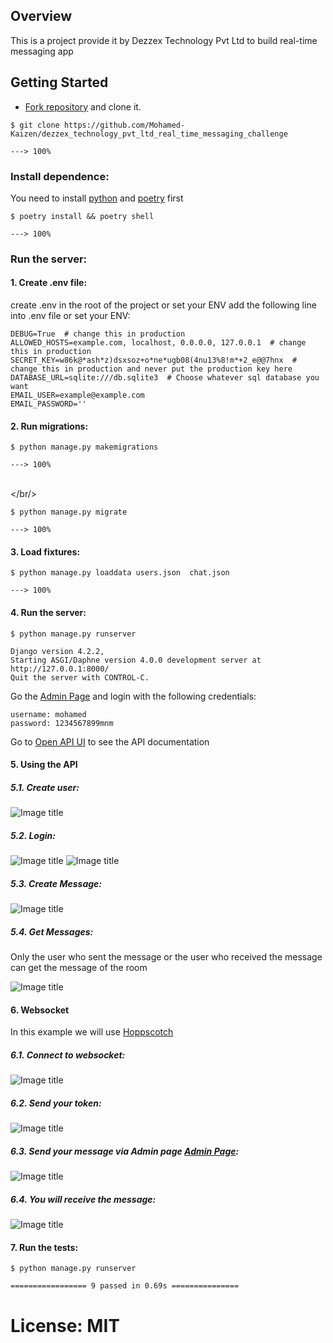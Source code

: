 ## Overview

This is a project provide it by Dezzex Technology Pvt Ltd to build real-time messaging app


## Getting Started

* [Fork repository][Dezzex Technology Pvt Ltd real-time messaging challenge] and clone it.

<div class="termy">

```console
$ git clone https://github.com/Mohamed-Kaizen/dezzex_technology_pvt_ltd_real_time_messaging_challenge

---> 100%
```

</div>

### Install dependence:

You need to install [python](https://www.python.org/downloads/) and [poetry](https://python-poetry.org/docs/#installation) first

<div class="termy">

```console
$ poetry install && poetry shell

---> 100%
```

</div>

### Run the server:
  
#### 1. Create .env file:

create .env in the root of the project or set your ENV add the following line into .env file or set your ENV:

    DEBUG=True  # change this in production
    ALLOWED_HOSTS=example.com, localhost, 0.0.0.0, 127.0.0.1  # change this in production
    SECRET_KEY=w86k@*ash*z)dsxsoz+o*ne*ugb08(4nu13%8!m*+2_e@@7hnx  # change this in production and never put the production key here
    DATABASE_URL=sqlite:///db.sqlite3  # Choose whatever sql database you want
    EMAIL_USER=example@example.com
    EMAIL_PASSWORD=''


#### 2. Run migrations:
<div class="termy">

```console
$ python manage.py makemigrations

---> 100%
```

</div>

<br></br/>

<div class="termy">

```console
$ python manage.py migrate

---> 100%
```

</div>

#### 3. Load fixtures:

<div class="termy">

```console
$ python manage.py loaddata users.json  chat.json

---> 100%
```

</div>


#### 4. Run the server:

<div class="termy">

```console
$ python manage.py runserver

Django version 4.2.2,
Starting ASGI/Daphne version 4.0.0 development server at http://127.0.0.1:8000/
Quit the server with CONTROL-C.
```
</div>


Go the <a href="http://127.0.0.1:8000/admin/"  target="_blank">Admin Page</a> and login with the following credentials:

    username: mohamed
    password: 1234567899mnm


Go to  <a href="http://127.0.0.1:8000/api/docs" target="_blank">Open API UI</a> to see the API documentation


#### 5. Using the API

##### 5.1. Create user:

![Image title](/img/2023-06-09_17-46.png)

##### 5.2. Login:

![Image title](/img/2023-06-09_17-48.png)
![Image title](/img/2023-06-09_17-50.png)


##### 5.3. Create Message:

![Image title](/img/2023-06-09_17-51.png)

##### 5.4. Get Messages:

Only the user who sent the message or the user who received the message can get the message of the room

![Image title](/img/2023-06-09_17-52.png)


#### 6. Websocket

In this example we will use  <a href="https://hoppscotch.io/realtime/websocket"  target="_blank">Hoppscotch</a>

##### 6.1. Connect to websocket:

![Image title](/img/2023-06-09_17-59.png)


##### 6.2. Send your token:

![Image title](/img/2023-06-09_18-00.png)


##### 6.3. Send your message via Admin page <a href="http://127.0.0.1:8000/admin/chat/message/add"  target="_blank">Admin Page</a>:

![Image title](/img/2023-06-09_18-01.png)


##### 6.4. You will receive the message:

![Image title](/img/2023-06-09_18-02.png)


#### 7. Run the tests:

<div class="termy">

```console
$ python manage.py runserver

================= 9 passed in 0.69s ===============
```
</div>

# License: MIT


[Dezzex Technology Pvt Ltd real-time messaging challenge]: https://github.com/Mohamed-Kaizen/dezzex-technology-pvt-ltd-real-time-messaging-challenge

